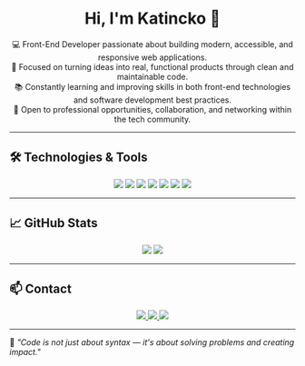 <h1 align="center">Hi, I'm Katincko 👋</h1>

<p align="center">
💻 Front-End Developer passionate about building modern, accessible, and responsive web applications.<br>
🚀 Focused on turning ideas into real, functional products through clean and maintainable code.<br>
📚 Constantly learning and improving skills in both front-end technologies and software development best practices.<br>
🤝 Open to professional opportunities, collaboration, and networking within the tech community.
</p>

---

## 🛠️ Technologies & Tools

<p align="center">
  <img src="https://img.shields.io/badge/HTML5-E34F26?style=flat&logo=html5&logoColor=white" />
  <img src="https://img.shields.io/badge/CSS3-1572B6?style=flat&logo=css3&logoColor=white" />
  <img src="https://img.shields.io/badge/JavaScript-F7DF1E?style=flat&logo=javascript&logoColor=black" />
  <img src="https://img.shields.io/badge/React-61DAFB?style=flat&logo=react&logoColor=black" />
  <img src="https://img.shields.io/badge/Python-3776AB?style=flat&logo=python&logoColor=white" />
  <img src="https://img.shields.io/badge/Git-F05032?style=flat&logo=git&logoColor=white" />
  <img src="https://img.shields.io/badge/Figma-F24E1E?style=flat&logo=figma&logoColor=white" />
</p>

---

## 📈 GitHub Stats

<p align="center">
  <img src="https://github-readme-stats.vercel.app/api?username=katincko&theme=shadow_blue&hide_border=false&include_all_commits=true&count_private=true" />
  <img src="https://github-readme-stats.vercel.app/api/top-langs/?username=katincko&theme=shadow_blue&hide_border=false&layout=compact" />
</p>

---

## 📫 Contact

<p align="center">
  <a href="https://linkedin.com/in/joaquim-alx">
    <img src="https://img.shields.io/badge/LinkedIn-%230077B5.svg?logo=linkedin&logoColor=white" />
  </a>
  <a href="https://youtube.com/@katincko">
    <img src="https://img.shields.io/badge/YouTube-%23FF0000.svg?logo=YouTube&logoColor=white" />
  </a>
  <a href="mailto:katincko@gmail.com">
    <img src="https://img.shields.io/badge/Email-D14836?logo=gmail&logoColor=white" />
  </a>
</p>

---

<!-- Inspired by GPRM: https://gprm.itsvg.in -->

📌 *"Code is not just about syntax — it's about solving problems and creating impact."*
